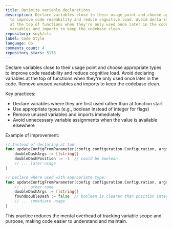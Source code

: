 ```yaml
---
title: Optimize variable declarations
description: Declare variables close to their usage point and choose appropriate types
  to improve code readability and reduce cognitive load. Avoid declaring variables
  at the top of functions when they're only used once later in the code. Remove unused
  variables and imports to keep the codebase clean.
repository: snyk/cli
label: Code Style
language: Go
comments_count: 4
repository_stars: 5178
---
```


Declare variables close to their usage point and choose appropriate types to improve code readability and reduce cognitive load. Avoid declaring variables at the top of functions when they're only used once later in the code. Remove unused variables and imports to keep the codebase clean.

Key practices:
- Declare variables where they are first used rather than at function start
- Use appropriate types (e.g., boolean instead of integer for flags)
- Remove unused variables and imports immediately
- Avoid unnecessary variable assignments when the value is available elsewhere

Example of improvement:
```go
// Instead of declaring at top:
func updateConfigFromParameter(config configuration.Configuration, args []string, rawArgs []string) {
    doubleDashArgs := []string{}
    doubleDashPosition := -1  // could be boolean
    // ... later usage
}

// Declare where used with appropriate type:
func updateConfigFromParameter(config configuration.Configuration, args []string, rawArgs []string) {
    // ... other code
    doubleDashArgs := []string{}
    foundDoubleDash := false  // boolean is clearer than position integer
    // ... immediate usage
}
```

This practice reduces the mental overhead of tracking variable scope and purpose, making code easier to understand and maintain.